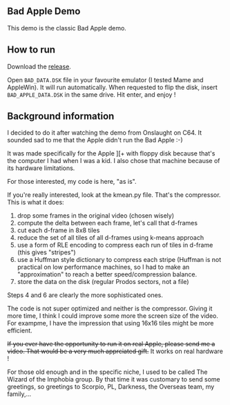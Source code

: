 Bad Apple Demo
--------------

This demo is the classic Bad Apple demo.

How to run
----------

Download the [release](https://github.com/wiz21b/badapple/releases/download/1.0/BadApple.zip).

Open `BAD_DATA.DSK` file in your favourite emulator (I tested Mame and AppleWin).
It will run automatically. When requested to flip the disk, insert `BAD_APPLE_DATA.DSK` in the same drive.
Hit enter, and enjoy !


Background information
----------------------


I decided to do it after watching the demo from Onslaught on C64. It
sounded sad to me that the Apple didn't run the Bad Apple :-)

It was made specifically for the Apple ][+ with floppy disk because
that's the computer I had when I was a kid. I also chose that machine
because of its hardware limitations.

For those interested, my code is here, "as is".

If you're really interested, look at the kmean.py file.  That's the
compressor. This is what it does:

1. drop some frames in the original video (chosen wisely)
2. compute the delta between each frame, let's call that d-frames
3. cut each d-frame in 8x8 tiles
4. reduce the set of all tiles of all d-frames using k-means approach
5. use a form of RLE encoding to compress each run of tiles in d-frame (this gives "stripes")
6. use a Huffman style dictionary to compress each stripe (Huffman is not practical on 
   low performance machines, so I had to make an "approximation" to reach a better
   speed/compression balance.
7. store the data on the disk (regular Prodos sectors, not a file)

Steps 4 and 6 are clearly the more sophisticated ones.

The code is not super optimized and neither is the compressor.  Giving
it more time, I think I could improve some more the screen size of the
video. For exampme, I have the impression that using 16x16 tiles might
be more efficient.

~~If you ever have the opportunity to run it on real Apple, please send
me a video. That would be a very much apprciated gift.~~ It works on real hardware !

For those old enough and in the specific niche, I used to be called
The Wizard of the Imphobia group. By that time it was customary
to send some greetings, so greetings to Scorpio, PL, Darkness,
the Overseas team, my family,...

